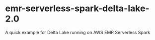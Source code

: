 # emr-serverless-spark-delta-lake-2.0
A quick example for Delta Lake running on AWS EMR Serverless Spark
